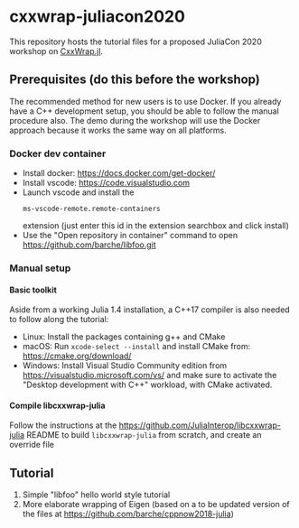 # cxxwrap-juliacon2020

This repository hosts the tutorial files for a proposed JuliaCon 2020 workshop on [CxxWrap.jl](https://github.com/JuliaInterop/CxxWrap.jl).

## Prerequisites (do this before the workshop)

The recommended method for new users is to use Docker. If you already have a C++ development setup, you should be able to follow the manual procedure also. The demo during the workshop will use the Docker approach because it works the same way on all platforms.

### Docker dev container

<ul>
  <li>Install docker: <a href="https://docs.docker.com/get-docker/">https://docs.docker.com/get-docker/</a></li>
  <li>Install vscode: <a href="https://code.visualstudio.com">https://code.visualstudio.com</a></li>
  <li>Launch vscode and install the <pre><code class="text">ms-vscode-remote.remote-containers</code></pre> extension (just enter this id in the extension searchbox and click install)</li>
  <li>Use the "Open repository in container" command to open <a href="https://github.com/barche/libfoo.git">https://github.com/barche/libfoo.git</a></li>
</ul>

### Manual setup
#### Basic toolkit

Aside from a working Julia 1.4 installation, a C++17 compiler is also needed to follow along the tutorial:
* Linux: Install the packages containing g++ and CMake
* macOS: Run `xcode-select --install` and install CMake from: https://cmake.org/download/
* Windows: Install Visual Studio Community edition from https://visualstudio.microsoft.com/vs/ and make sure to activate the "Desktop development with C++" workload, with CMake activated.

#### Compile libcxxwrap-julia

Follow the instructions at the https://github.com/JuliaInterop/libcxxwrap-julia README to build `libcxxwrap-julia` from scratch, and create an override file


## Tutorial

1. Simple "libfoo" hello world style tutorial
2. More elaborate wrapping of Eigen (based on a to be updated version of the files at https://github.com/barche/cppnow2018-julia)